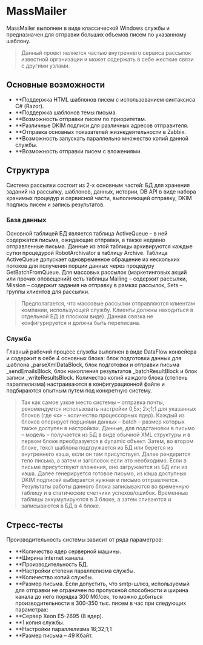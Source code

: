 # MassMailer

MassMailer выполнен в виде классической Windows службы и предназначен для отправки больших объемов писем по указанному шаблону.
> Данный проект является частью внутреннего сервиса рассылок известной организации и может содержать в себе жесткие связи с другими узлами.

## Основные возможности

- **Поддержка HTML шаблонов писем с использованием синтаксиса С# (Razor).
- **Поддержка шаблонов темы письма.
- **Возможность отправки писем по приоритетам.
- **Различные DKIM подписи для различных адресов отправителя.
- **Отправка основных показателей жизнедеятельности в Zabbix.
- **Возможность запускать параллельно множество копий данной службы.
- **Возможность отправки писем с вложениями.

## Структура

Система рассылки состоит из 2-х основным частей: БД для хранения заданий на рассылку, шаблонов, данных, истории, DB API в виде набора хранимых процедур и сервисной части, выполняющей отправку, DKIM подпись писем и запись результатов.

### База данных

Основной таблицей БД является таблица ActiveQueue – в ней содержатся письма, ожидающие отправки, а также недавно отправленные письма. Данные из этой таблицы архивируются каждые сутки процедурой RobotArchivator в таблицу Archive. Таблица ActiveQueue допускает одновременное обращение из нескольких потоков для получения порции данных через процедуру GetBatchFromQueue.
Для массовых рассылок (маркетинговых акций или прочих оповещений) есть таблицы Mailing – содержит рассылки, Mission – содержит задания на отправку в рамках рассылок, Sets – группы клиентов для рассылки.
> Предполагается, что массовые рассылки отправляются клиентам компании, использующей службу. Клиенты должны находиться в отдельной БД (в плоском виде). Данная связка не конфигурируется и должна быть переписана.

### Служба

Главный рабочий процесс службы выполнен в виде DataFlow конвейера и содержит в себе 4 основных блока: блок подготовки данных для шаблона _parseXmlDataBlock, блок подготовки и отправки письма _sendEmailsBlock, блок накопления результатов _batchResultBlock и блок записи _writeResultsBlock. Количество копий каждого блока (степень параллелизма) настраиваются в конфигурационной файле и подбираются опытным путем под конкретную систему.
> Так как самое узкое место системы – отправка почты, рекомендуется использовать настройки 0,5х; 2х;1;1 для указанных блоков (где «х» - количество процессорных ядер).
Каждый из блоков оперирует порциями данных – batch – размер которых также доступен в настройках.
Данные, для подстановки в письмо – модель – получается из БД в виде обычной XML структуры и в первом блоке преобразуется в dynamic объект. Затем, во втором блоке, текст шаблона подгружается из БД или берется из внутреннего кэша, если он там присутствует. Далее рендерится тело письма, а затем и заголовок если это необходимо. Если в письме присутствуют вложения, оно загружается из БД или из кэша. Далее генерируется готовое письмо, из кэша доступных DKIM подписей выбирается нужная и письмо отправляется. Результаты работы данного блока записываются во временную таблицу и в статические счетчики успехов/ошибок. Временные таблицы аккумулируются в 3 блоке, а затем сливаются и записываются в БД в 4 блоке.

## Стресс-тесты

Производительность системы зависит от ряда параметров:
- **Количество ядер серверной машины.
- **Ширина internet канала.
- **Производительность БД.
- **Настройки степени параллелизма службы.
- **Количество копий службы.
- **Размер письма.
Если допустить, что smtp-шлюз, используемый для отправки не ограничен по пропускной способности и ширина канала до него порядка 300 Мб/сек, то можно добиться производительности в 300-350 тыс. писем в час при следующих параметрах:
- **Сервер Xeon E5-2695 (8 ядер).
- **1 копия службы.
- **Настройки параллелизма 16;32;1;1
- **Размер письма – 49 Кбайт.
